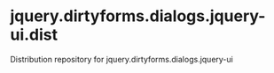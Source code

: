 # jquery.dirtyforms.dialogs.jquery-ui.dist
Distribution repository for jquery.dirtyforms.dialogs.jquery-ui
